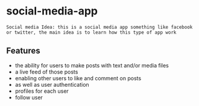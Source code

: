 # social-media-app
``` Social media Idea: this is a social media app something like facebook or twitter, the main idea is to learn how this type of app work ```

## Features
* the ability for users to make posts with text and/or media files
* a live feed of those posts
* enabling other users to like and comment on posts
* as well as user authentication
* profiles for each user
* follow user
